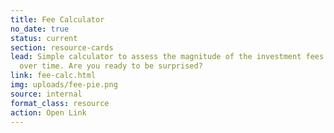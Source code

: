 ```yaml
---
title: Fee Calculator
no_date: true
status: current
section: resource-cards
lead: Simple calculator to assess the magnitude of the investment fees you are paying
  over time. Are you ready to be surprised?
link: fee-calc.html
img: uploads/fee-pie.png
source: internal
format_class: resource
action: Open Link
---
```



